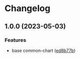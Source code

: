 # Changelog

## 1.0.0 (2023-05-03)


### Features

* base common-chart ([ed8b77b](https://github.com/WDaan/common-chart/commit/ed8b77b307ff2cf9e2fe48a99f897b1cbdb54773))
